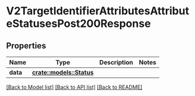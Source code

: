 # V2TargetIdentifierAttributesAttributeStatusesPost200Response

## Properties

Name | Type | Description | Notes
------------ | ------------- | ------------- | -------------
**data** | [**crate::models::Status**](status.md) |  | 

[[Back to Model list]](../README.md#documentation-for-models) [[Back to API list]](../README.md#documentation-for-api-endpoints) [[Back to README]](../README.md)


